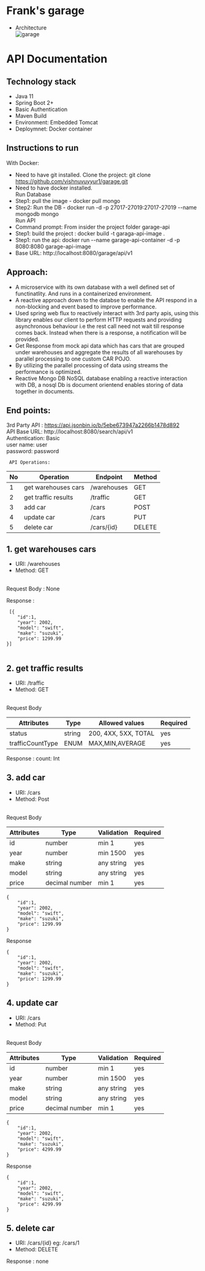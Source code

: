 # Frank's garage
- Architecture <br>
![garage](https://user-images.githubusercontent.com/22782834/90341211-f3e7dc00-dffd-11ea-9a6c-63952fa61247.png)

# API Documentation
## Technology stack
  - Java 11
  - Spring Boot 2+
  - Basic Authentication
  - Maven Build
  - Environment: Embedded Tomcat
  - Deploymnet: Docker container
  
## Instructions to run
With Docker: <br>
   - Need to have git installed. Clone the project: git clone https://github.com/vishnuvuyyur1/garage.git
   - Need to have docker installed. <br>
   Run Database<br>
   - Step1: pull the image - docker pull mongo
   - Step2: Run the DB - docker run -d -p 27017-27019:27017-27019 --name mongodb mongo <br>
   Run API <br>
   - Command prompt: From insider the project folder garage-api
   - Step1: build the project : docker build -t garaga-api-image .
   - Step1: run the api: docker run --name garage-api-container -d -p 8080:8080 garage-api-image
   - Base URL: http://localhost:8080/garage/api/v1
   
## Approach:
- A microservice with its own database with a well defined set of functinatlity. And runs in a containerized environment.
- A reactive approach down to the databse to enable the API respond in a non-blocking and event based to improve performance.
- Used spring web flux to reactively interact with 3rd party apis, using this library enables our client to perform HTTP requests and providing asynchronous behaviour i.e the rest call need not wait till response comes back. Instead when there is a response, a notification will be provided.
- Get Response from mock api data which has cars that are grouped under warehouses and aggregate the results of all warehouses by parallel processing to one custom CAR POJO.
- By utilizing the parallel processing of data using streams the performance is optimized.
- Reactive Mongo DB NoSQL database enabling a reactive interaction with DB, a nosql Db is document orientend enables storing of data together in documents.

 ## End points:
   3rd Party API : https://api.jsonbin.io/b/5ebe673947a2266b1478d892 <br>
   API Base URL: http://localhost:8080/search/api/v1 <br>
   Authentication: Basic<br>
   user name: user <br>
   password: password <br>
   
     API Operations:
  
  |No| Operation | Endpoint | Method |
|----|---|---|---|
|1| get warehouses  cars   |/warehouses | GET |
|2| get traffic results | /traffic | GET |
|3|  add car | /cars |POST |
|4|  update car | /cars |PUT |
|5|  delete car | /cars/{id} |DELETE |

## 1. get warehouses cars
- URI: /warehouses
- Method: GET
<br>
Request Body : None

Response :
```
 [{
    "id":1,
    "year": 2002,
    "model": "swift",
    "make": "suzuki",
    "price": 1299.99
}]
  
```
## 2. get traffic results
- URI: /traffic
- Method: GET
<br>
Request Body

  |Attributes|Type|Allowed values | Required |
|----|---|---|---|
|status|string | 200, 4XX, 5XX, TOTAL| yes|
|trafficCountType|ENUM | MAX,MIN,AVERAGE| yes |

Response : count: Int

## 3. add car
- URI: /cars
- Method: Post
<br>
Request Body

  |Attributes|Type|Validation | Required |
|----|---|---|---|
|id|number | min 1 | yes|
|year|number | min 1500 | yes |
|make|string |any string|yes| 
|model|string| any string |yes |
|price|decimal number | min 1 |yes |
```
{
    "id":1,
    "year": 2002,
    "model": "swift",
    "make": "suzuki",
    "price": 1299.99
}
```
Response 

```
{
    "id":1,
    "year": 2002,
    "model": "swift",
    "make": "suzuki",
    "price": 1299.99
}
```

## 4. update car
- URI: /cars
- Method: Put
<br>
Request Body

  |Attributes|Type|Validation | Required |
|----|---|---|---|
|id|number | min 1 | yes|
|year|number | min 1500 | yes |
|make|string |any string|yes| 
|model|string| any string |yes |
|price|decimal number | min 1 |yes |
```
{
    "id":1,
    "year": 2002,
    "model": "swift",
    "make": "suzuki",
    "price": 4299.99
}
```
Response 

```
{
    "id":1,
    "year": 2002,
    "model": "swift",
    "make": "suzuki",
    "price": 4299.99
}
```
## 5. delete car
- URI: /cars/{id} eg: /cars/1
- Method: DELETE<br>

Response : none
